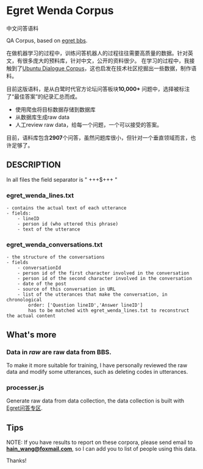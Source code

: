 # Egret Wenda Corpus
中文问答语料

QA Corpus, based on [egret bbs](http://bbs.egret.com/).

在做机器学习的过程中，训练问答机器人的过程往往需要高质量的数据。针对英文，有很多庞大的预料库，针对中文，公开的资料很少。
在学习的过程中，我接触到了[Ubuntu Dialogue Corpus](https://github.com/rkadlec/ubuntu-ranking-dataset-creator)，这也启发在技术社区挖掘出一些数据，制作语料。

目前这版语料，是从白鹭时代官方论坛问答板块**10,000+** 问题中，选择被标注了“最佳答案”的纪录汇总而成。

* 使用爬虫将目标数据存储到数据库
* 从数据库生成raw data
* 人工review raw data，给每一个问题，一个可以接受的答案。

目前，语料库包含**2907**个问答，虽然问题库很小，但针对一个垂直领域而言，也许足够了。

## DESCRIPTION

In all files the field separator is " +++$+++ "

### egret\_wenda_lines.txt
	- contains the actual text of each utterance
	- fields:
		- lineID
		- person id (who uttered this phrase)
		- text of the utterance

### egret\_wenda_conversations.txt
	- the structure of the conversations
	- fields
		- conversationId
		- person id of the first character involved in the conversation
		- person id of the second character involved in the conversation
		- date of the post
		- source of this conversation in URL
		- list of the utterances that make the conversation, in chronological 
			order: ['Question lineID','Answer lineID']
			has to be matched with egret_wenda_lines.txt to reconstruct the actual content

## What's more

### Data in *raw* are raw data from BBS.

To make it more suitable for training, I have personally reviewed the raw data and modify some utterances, such as deleting codes in utterances.

### processer.js

Generate raw data from data collection, the data collection is built with [Egret问答专区](http://bbs.egret.com/forum-94-1.html).

## Tips

NOTE: If you have results to report on these corpora, 
please send email to **hain_wang@foxmail.com**, 
so I can add you to list of people using this data.  

Thanks!
